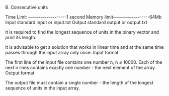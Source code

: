 B. Consecutive units

Time Limit -------------------1 second
Memory limit------------------64Mb
Input standard input or input.txt
Output standard output or output.txt

It is required to find the longest sequence of units in the binary vector and print its length.

It is advisable to get a solution that works in linear time and at the same time passes through the input array only once.
Input format

The first line of the input file contains one number n, n ≤ 10000. Each of the next n lines contains exactly one number - the next element of the array.
Output format

The output file must contain a single number - the length of the longest sequence of units in the input array.